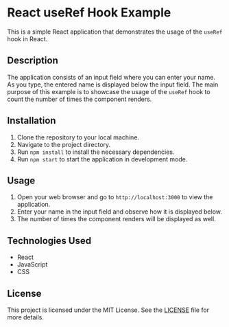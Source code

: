 # React useRef Hook Example

This is a simple React application that demonstrates the usage of the `useRef` hook in React.

## Description

The application consists of an input field where you can enter your name. As you type, the entered name is displayed below the input field. The main purpose of this example is to showcase the usage of the `useRef` hook to count the number of times the component renders.

## Installation

1. Clone the repository to your local machine.
2. Navigate to the project directory.
3. Run `npm install` to install the necessary dependencies.
4. Run `npm start` to start the application in development mode.

## Usage

1. Open your web browser and go to `http://localhost:3000` to view the application.
2. Enter your name in the input field and observe how it is displayed below.
3. The number of times the component renders will be displayed as well.

## Technologies Used

- React
- JavaScript
- CSS

## License

This project is licensed under the MIT License. See the [LICENSE](LICENSE) file for more details.
